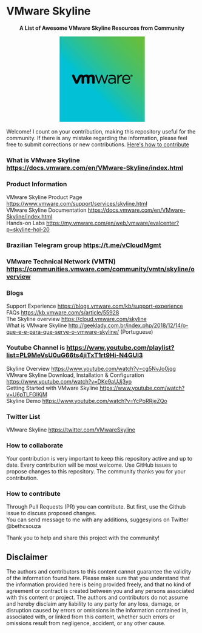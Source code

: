 # VMware Skyline

<p align="center"><b>A List of Awesome VMware Skyline Resources from Community</b>
   
<p align="center">
   <img src="https://github.com/bethsouza/Skyline/blob/master/skyline.jpg">
</p>

Welcome! I count on your contribution, making this repository useful for the community. If there is any mistake regarding the information, please feel free to submit corrections or new contributions.
[Here's how to contribute](https://github.com/bethsouza/Skyline/blob/master/contribute.md)

### What is VMware Skyline https://docs.vmware.com/en/VMware-Skyline/index.html <br/>
  
### Product Information

VMware Skyline Product Page https://www.vmware.com/support/services/skyline.html <br/>
VMware Skyline Documentation https://docs.vmware.com/en/VMware-Skyline/index.html <br/>
Hands-on Labs https://my.vmware.com/en/web/vmware/evalcenter?p=skyline-hol-20

### Brazilian Telegram group https://t.me/vCloudMgmt<br/>
### VMware Technical Network (VMTN) https://communities.vmware.com/community/vmtn/skyline/overview <br/> 
### Blogs <br/>
Support Experience https://blogs.vmware.com/kb/support-experience <br/>
FAQs https://kb.vmware.com/s/article/55928 <br/>
The Skyline overview https://cloud.vmware.com/skyline <br/>
What is VMware Skyline http://geeklady.com.br/index.php/2018/12/14/o-que-e-e-para-que-serve-o-vmware-skyline/ (Portuguese) <br/>
### Youtube Channel is https://www.youtube.com/playlist?list=PL9MeVsU0uG66ts4jiTxT1rt9Hi-N4GUl3 <br/>
  Skyline Overview https://www.youtube.com/watch?v=cg5NvJo0jqg <br/>
  VMware Skyline Download, Installation & Configuration https://www.youtube.com/watch?v=DKe9aUJj3yo <br/>
  Getting Started with VMware Skyline https://www.youtube.com/watch?v=U6pTLFGlKjM <br/>
  Skyline Demo https://www.youtube.com/watch?v=YcPoRRjeZQo

### Twitter List <br/>
VMware Skyline https://twitter.com/VMwareSkyline

### How to collaborate<br/>
Your contribution is very important to keep this repository active and up to date. Every contribution will be most welcome.
Use GitHub issues to propose changes to this repository.
The community thanks you for your contribution.<br/>

### How to contribute<br/>
Through Pull Requests (PR) you can contribute. But first, use the Github issue to discuss proposed changes.<br/>
You can send message to me with any additions, suggesyions on Twitter @bethcsouza

Thank you to help and share this project with the community!<br/>

## Disclaimer<br/>
The authors and contributors to this content cannot guarantee the validity of the information found here. Please make sure that you understand that the information provided here is being provided freely, and that no kind of agreement or contract is created between you and any persons associated with this content or project. The authors and contributors do not assume and hereby disclaim any liability to any party for any loss, damage, or disruption caused by errors or omissions in the information contained in, associated with, or linked from this content, whether such errors or omissions result from negligence, accident, or any other cause.
